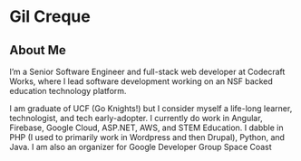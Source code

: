 
# Gil Creque

## About Me

I&#8217;m a Senior Software Engineer and full-stack web developer at Codecraft Works, where I lead software development working on an NSF backed education technology platform.

I am graduate of UCF (Go Knights!) but I consider myself a life-long learner, technologist, and tech early-adopter. I currently do work in Angular, Firebase, Google Cloud, ASP.NET, AWS, and STEM Education. I dabble in PHP (I used to primarily work in Wordpress and then Drupal), Python, and Java. I am also an organizer for Google Developer Group Space Coast
